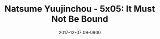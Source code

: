 ---
layout: entry.pug
title: "Natsume Yuujinchou - 5x05: It Must Not Be Bound"
date: 2017-12-07 09-0800
publishDate: 2017-12-31T00:00:00 -0800
broadcastDate: 2016-11-01 09-0800
categories: watchthroughs anime natsume-yuujinchou
draft: true
---
